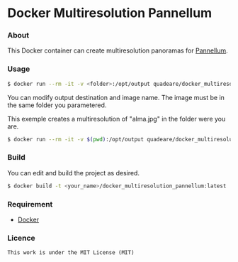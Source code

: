 # Docker Multiresolution Pannellum

### About
This Docker container can create multiresolution panoramas for [Pannellum](https://github.com/mpetroff/pannellum).

### Usage

```sh
$ docker run --rm -it -v <folder>:/opt/output quadeare/docker_multiresolution_pannellum:latest <image>
```

You can modify output destination and image name. The image must be in the same folder you parametered.

This exemple creates a multiresolution of "alma.jpg" in the folder were you are.

```sh
$ docker run --rm -it -v $(pwd):/opt/output quadeare/docker_multiresolution_pannellum:latest my_image.jpg
```

### Build
You can edit and build the project as desired.

```sh
$ docker build -t <your_name>/docker_multiresolution_pannellum:latest .
```

### Requirement
* [Docker](https://www.docker.com/)

### Licence
```
This work is under the MIT License (MIT)
```
